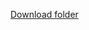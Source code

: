 [Download folder](https://minhaskamal.github.io/DownGit/#/home?url=https://github.com/departmentfortransport/coffee-and-coding/new/master/All_materials/20190425_git)
